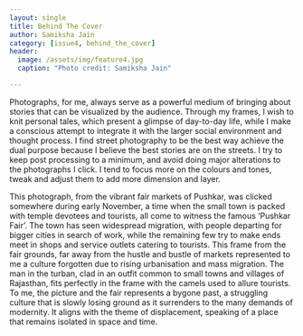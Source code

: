 ```yaml
---
layout: single
title: Behind The Cover
author: Samiksha Jain
category: [issue4, behind_the_cover]
header:
  image: /assets/img/feature4.jpg
  caption: "Photo credit: Samiksha Jain"

---
```



Photographs, for me, always serve as a powerful medium of bringing about stories that can be visualized by the audience. Through my frames, I wish to knit personal tales, which present a glimpse of day-to-day life, while I make a conscious attempt to integrate it with the larger social environment and thought process. I find street photography to be the best way achieve the dual purpose because I believe the best stories are on the streets. I try to keep post processing to a minimum, and avoid doing major alterations to the photographs I click. I tend to focus more on the colours and tones, tweak and adjust them to add more dimension and layer.

This photograph, from the vibrant fair markets of Pushkar, was clicked somewhere during early November, a time when the small town is packed with temple devotees and tourists, all come to witness the famous ‘Pushkar Fair’. The town has seen widespread migration, with people departing for bigger cities in search of work, while the remaining few try to make ends meet in shops and service outlets catering to tourists. This frame from the fair grounds, far away from the hustle and bustle of markets represented to me a culture forgotten due to rising urbanisation and mass migration. The man in the turban, clad in an outfit common to small towns and villages of Rajasthan, fits perfectly in the frame with the camels used to allure tourists. To me, the picture and the fair represents a bygone past, a struggling culture that is slowly losing ground as it surrenders to the many demands of modernity. It aligns with the theme of displacement, speaking of a place that remains isolated in space and time. 
